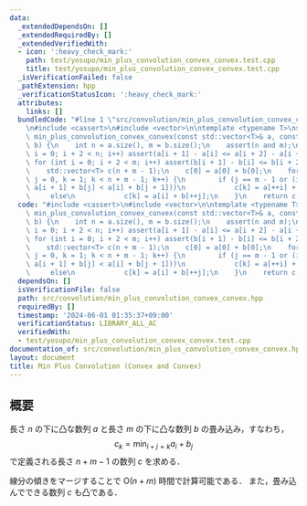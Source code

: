 ```yaml
---
data:
  _extendedDependsOn: []
  _extendedRequiredBy: []
  _extendedVerifiedWith:
  - icon: ':heavy_check_mark:'
    path: test/yosupo/min_plus_convolution_convex_convex.test.cpp
    title: test/yosupo/min_plus_convolution_convex_convex.test.cpp
  _isVerificationFailed: false
  _pathExtension: hpp
  _verificationStatusIcon: ':heavy_check_mark:'
  attributes:
    links: []
  bundledCode: "#line 1 \"src/convolution/min_plus_convolution_convex_convex.hpp\"\
    \n#include <cassert>\n#include <vector>\n\ntemplate <typename T>\nstd::vector<T>\
    \ min_plus_convolution_convex_convex(const std::vector<T>& a, const std::vector<T>&\
    \ b) {\n    int n = a.size(), m = b.size();\n    assert(n and m);\n    for (int\
    \ i = 0; i + 2 < n; i++) assert(a[i + 1] - a[i] <= a[i + 2] - a[i + 1]);\n   \
    \ for (int i = 0; i + 2 < m; i++) assert(b[i + 1] - b[i] <= b[i + 2] - b[i + 1]);\n\
    \    std::vector<T> c(n + m - 1);\n    c[0] = a[0] + b[0];\n    for (int i = 0,\
    \ j = 0, k = 1; k < n + m - 1; k++) {\n        if (j == m - 1 or (i < n - 1 and\
    \ a[i + 1] + b[j] < a[i] + b[j + 1]))\n            c[k] = a[++i] + b[j];\n   \
    \     else\n            c[k] = a[i] + b[++j];\n    }\n    return c;\n}\n"
  code: "#include <cassert>\n#include <vector>\n\ntemplate <typename T>\nstd::vector<T>\
    \ min_plus_convolution_convex_convex(const std::vector<T>& a, const std::vector<T>&\
    \ b) {\n    int n = a.size(), m = b.size();\n    assert(n and m);\n    for (int\
    \ i = 0; i + 2 < n; i++) assert(a[i + 1] - a[i] <= a[i + 2] - a[i + 1]);\n   \
    \ for (int i = 0; i + 2 < m; i++) assert(b[i + 1] - b[i] <= b[i + 2] - b[i + 1]);\n\
    \    std::vector<T> c(n + m - 1);\n    c[0] = a[0] + b[0];\n    for (int i = 0,\
    \ j = 0, k = 1; k < n + m - 1; k++) {\n        if (j == m - 1 or (i < n - 1 and\
    \ a[i + 1] + b[j] < a[i] + b[j + 1]))\n            c[k] = a[++i] + b[j];\n   \
    \     else\n            c[k] = a[i] + b[++j];\n    }\n    return c;\n}"
  dependsOn: []
  isVerificationFile: false
  path: src/convolution/min_plus_convolution_convex_convex.hpp
  requiredBy: []
  timestamp: '2024-06-01 01:35:37+09:00'
  verificationStatus: LIBRARY_ALL_AC
  verifiedWith:
  - test/yosupo/min_plus_convolution_convex_convex.test.cpp
documentation_of: src/convolution/min_plus_convolution_convex_convex.hpp
layout: document
title: Min Plus Convolution (Convex and Convex)
---
```


## 概要
長さ $n$ の下に凸な数列 $a$ と長さ $m$ の下に凸な数列 $b$ の畳み込み，すなわち，
$$
c_k = \min_{i + j = k} a_i + b_j
$$
で定義される長さ $n + m - 1$ の数列 $c$ を求める．

線分の傾きをマージすることで $\mathrm{O}(n + m)$ 時間で計算可能である．
また，畳み込んでできる数列 $c$ も凸である．
